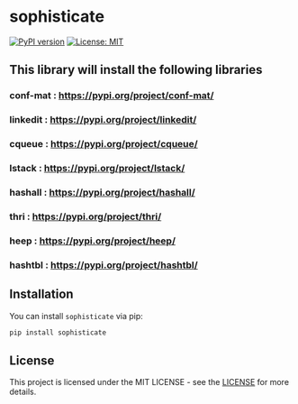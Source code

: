 # sophisticate


[![PyPI version](https://badge.fury.io/py/sophisticate.svg)](https://badge.fury.io/py/sophisticate)
[![License: MIT](https://img.shields.io/badge/License-MIT-yellow.svg)](https://opensource.org/licenses/MIT)


## This library will install the following libraries 


### conf-mat : https://pypi.org/project/conf-mat/
### linkedit : https://pypi.org/project/linkedit/
### cqueue   : https://pypi.org/project/cqueue/
### lstack   : https://pypi.org/project/lstack/
### hashall  : https://pypi.org/project/hashall/
### thri     : https://pypi.org/project/thri/
### heep     : https://pypi.org/project/heep/
### hashtbl  : https://pypi.org/project/hashtbl/


## Installation


You can install `sophisticate` via pip:


```bash
pip install sophisticate
```


## License


This project is licensed under the MIT LICENSE - see the [LICENSE](https://opensource.org/licenses/MIT) for more details.
